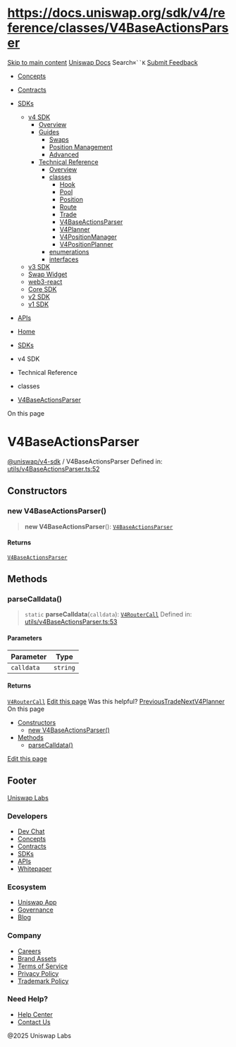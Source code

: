 # https://docs.uniswap.org/sdk/v4/reference/classes/V4BaseActionsParser

[Skip to main content](https://docs.uniswap.org/sdk/v4/reference/classes/V4BaseActionsParser#__docusaurus_skipToContent_fallback)
[Uniswap Docs](https://docs.uniswap.org/)
Search`⌘``K`
[Submit Feedback](https://docs.google.com/forms/d/e/1FAIpQLSdjSkZam8KiatL9XACRVxCHjDJjaPGbls77PCXDKFn4JwykXg/viewform)
  * [Concepts](https://docs.uniswap.org/concepts/overview)
  * [Contracts](https://docs.uniswap.org/contracts/v4/overview)
  * [SDKs](https://docs.uniswap.org/sdk/v4/overview)
    * [v4 SDK](https://docs.uniswap.org/sdk/v4/reference/classes/V4BaseActionsParser)
      * [Overview](https://docs.uniswap.org/sdk/v4/overview)
      * [Guides](https://docs.uniswap.org/sdk/v4/reference/classes/V4BaseActionsParser)
        * [Swaps](https://docs.uniswap.org/sdk/v4/reference/classes/V4BaseActionsParser)
        * [Position Management](https://docs.uniswap.org/sdk/v4/reference/classes/V4BaseActionsParser)
        * [Advanced](https://docs.uniswap.org/sdk/v4/reference/classes/V4BaseActionsParser)
      * [Technical Reference](https://docs.uniswap.org/sdk/v4/reference/classes/V4BaseActionsParser)
        * [Overview](https://docs.uniswap.org/sdk/v4/reference/overview)
        * [classes](https://docs.uniswap.org/sdk/v4/reference/classes/V4BaseActionsParser)
          * [Hook](https://docs.uniswap.org/sdk/v4/reference/classes/Hook)
          * [Pool](https://docs.uniswap.org/sdk/v4/reference/classes/Pool)
          * [Position](https://docs.uniswap.org/sdk/v4/reference/classes/Position)
          * [Route](https://docs.uniswap.org/sdk/v4/reference/classes/Route)
          * [Trade](https://docs.uniswap.org/sdk/v4/reference/classes/Trade)
          * [V4BaseActionsParser](https://docs.uniswap.org/sdk/v4/reference/classes/V4BaseActionsParser)
          * [V4Planner](https://docs.uniswap.org/sdk/v4/reference/classes/V4Planner)
          * [V4PositionManager](https://docs.uniswap.org/sdk/v4/reference/classes/V4PositionManager)
          * [V4PositionPlanner](https://docs.uniswap.org/sdk/v4/reference/classes/V4PositionPlanner)
        * [enumerations](https://docs.uniswap.org/sdk/v4/reference/classes/V4BaseActionsParser)
        * [interfaces](https://docs.uniswap.org/sdk/v4/reference/classes/V4BaseActionsParser)
    * [v3 SDK](https://docs.uniswap.org/sdk/v4/reference/classes/V4BaseActionsParser)
    * [Swap Widget](https://docs.uniswap.org/sdk/v4/reference/classes/V4BaseActionsParser)
    * [web3-react](https://docs.uniswap.org/sdk/v4/reference/classes/V4BaseActionsParser)
    * [Core SDK](https://docs.uniswap.org/sdk/v4/reference/classes/V4BaseActionsParser)
    * [v2 SDK](https://docs.uniswap.org/sdk/v4/reference/classes/V4BaseActionsParser)
    * [v1 SDK](https://docs.uniswap.org/sdk/v4/reference/classes/V4BaseActionsParser)
  * [APIs](https://docs.uniswap.org/api/subgraph/overview)


  * [Home](https://docs.uniswap.org/)
  * [SDKs](https://docs.uniswap.org/sdk/v4/overview)
  * v4 SDK
  * Technical Reference
  * classes
  * [V4BaseActionsParser](https://docs.uniswap.org/sdk/v4/reference/classes/V4BaseActionsParser)


On this page
# V4BaseActionsParser
[@uniswap/v4-sdk](https://docs.uniswap.org/sdk/v4/reference/overview) / V4BaseActionsParser
Defined in: [utils/v4BaseActionsParser.ts:52](https://github.com/Uniswap/sdks/blob/9cf6edb2df79338ae58f7ea7ca979c35a8a9bd56/sdks/v4-sdk/src/utils/v4BaseActionsParser.ts#L52)
## Constructors[​](https://docs.uniswap.org/sdk/v4/reference/classes/V4BaseActionsParser#constructors "Direct link to Constructors")
### new V4BaseActionsParser()[​](https://docs.uniswap.org/sdk/v4/reference/classes/V4BaseActionsParser#new-v4baseactionsparser "Direct link to new V4BaseActionsParser\(\)")
> **new V4BaseActionsParser**(): [`V4BaseActionsParser`](https://docs.uniswap.org/sdk/v4/reference/classes/V4BaseActionsParser)
#### Returns[​](https://docs.uniswap.org/sdk/v4/reference/classes/V4BaseActionsParser#returns "Direct link to Returns")
[`V4BaseActionsParser`](https://docs.uniswap.org/sdk/v4/reference/classes/V4BaseActionsParser)
## Methods[​](https://docs.uniswap.org/sdk/v4/reference/classes/V4BaseActionsParser#methods "Direct link to Methods")
### parseCalldata()[​](https://docs.uniswap.org/sdk/v4/reference/classes/V4BaseActionsParser#parsecalldata "Direct link to parseCalldata\(\)")
> `static` **parseCalldata**(`calldata`): [`V4RouterCall`](https://docs.uniswap.org/sdk/v4/reference/overview#v4routercall)
Defined in: [utils/v4BaseActionsParser.ts:53](https://github.com/Uniswap/sdks/blob/9cf6edb2df79338ae58f7ea7ca979c35a8a9bd56/sdks/v4-sdk/src/utils/v4BaseActionsParser.ts#L53)
#### Parameters[​](https://docs.uniswap.org/sdk/v4/reference/classes/V4BaseActionsParser#parameters "Direct link to Parameters")
Parameter| Type  
---|---  
`calldata`| `string`  
#### Returns[​](https://docs.uniswap.org/sdk/v4/reference/classes/V4BaseActionsParser#returns-1 "Direct link to Returns")
[`V4RouterCall`](https://docs.uniswap.org/sdk/v4/reference/overview#v4routercall)
[Edit this page](https://github.com/uniswap/uniswap-docs/tree/main/docs/sdk/v4/reference/classes/V4BaseActionsParser.md)
Was this helpful?
[PreviousTrade](https://docs.uniswap.org/sdk/v4/reference/classes/Trade)[NextV4Planner](https://docs.uniswap.org/sdk/v4/reference/classes/V4Planner)
On this page
  * [Constructors](https://docs.uniswap.org/sdk/v4/reference/classes/V4BaseActionsParser#constructors)
    * [new V4BaseActionsParser()](https://docs.uniswap.org/sdk/v4/reference/classes/V4BaseActionsParser#new-v4baseactionsparser)
  * [Methods](https://docs.uniswap.org/sdk/v4/reference/classes/V4BaseActionsParser#methods)
    * [parseCalldata()](https://docs.uniswap.org/sdk/v4/reference/classes/V4BaseActionsParser#parsecalldata)


[Edit this page](https://github.com/uniswap/uniswap-docs/tree/main/docs/sdk/v4/reference/classes/V4BaseActionsParser.md)
## Footer
[Uniswap Labs](https://docs.uniswap.org/)
### Developers
  * [Dev Chat](https://discord.com/invite/uniswap)
  * [Concepts](https://docs.uniswap.org/concepts/overview)
  * [Contracts](https://docs.uniswap.org/contracts/v4/overview)
  * [SDKs](https://docs.uniswap.org/sdk/v4/overview)
  * [APIs](https://docs.uniswap.org/api/subgraph/overview)
  * [Whitepaper](https://app.uniswap.org/whitepaper-v4.pdf)


### Ecosystem
  * [Uniswap App](https://app.uniswap.org/)
  * [Governance](https://www.uniswapfoundation.org/governance)
  * [Blog](https://blog.uniswap.org/)


### Company
  * [Careers](https://boards.greenhouse.io/uniswaplabs)
  * [Brand Assets](https://github.com/Uniswap/brand-assets/raw/main/Uniswap%20Brand%20Assets.zip)
  * [Terms of Service](https://support.uniswap.org/hc/en-us/articles/30935100859661-Uniswap-Labs-Terms-of-Service)
  * [Privacy Policy](https://support.uniswap.org/hc/en-us/articles/30934457771405-Uniswap-Labs-Privacy-Policy)
  * [Trademark Policy](https://support.uniswap.org/hc/en-us/articles/30934762216973-Uniswap-Labs-Trademark-Guidelines)


### Need Help?
  * [Help Center](https://support.uniswap.org/)
  * [Contact Us](https://support.uniswap.org/hc/en-us/requests/new)


@2025 Uniswap Labs
[](https://github.com/uniswap/uniswap-docs)[](https://twitter.com/Uniswap)[](https://discord.com/invite/uniswap)

